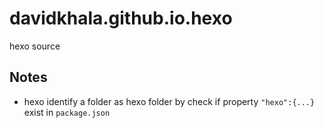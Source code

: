# davidkhala.github.io.hexo
hexo source


## Notes
- hexo identify a folder as hexo folder by check if property `"hexo":{...}` exist in `package.json`